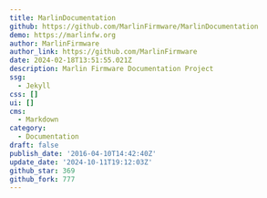 ```yaml
---
title: MarlinDocumentation
github: https://github.com/MarlinFirmware/MarlinDocumentation
demo: https://marlinfw.org
author: MarlinFirmware
author_link: https://github.com/MarlinFirmware
date: 2024-02-18T13:51:55.021Z
description: Marlin Firmware Documentation Project
ssg:
  - Jekyll
css: []
ui: []
cms:
  - Markdown
category:
  - Documentation
draft: false
publish_date: '2016-04-10T14:42:40Z'
update_date: '2024-10-11T19:12:03Z'
github_star: 369
github_fork: 777
---
```

